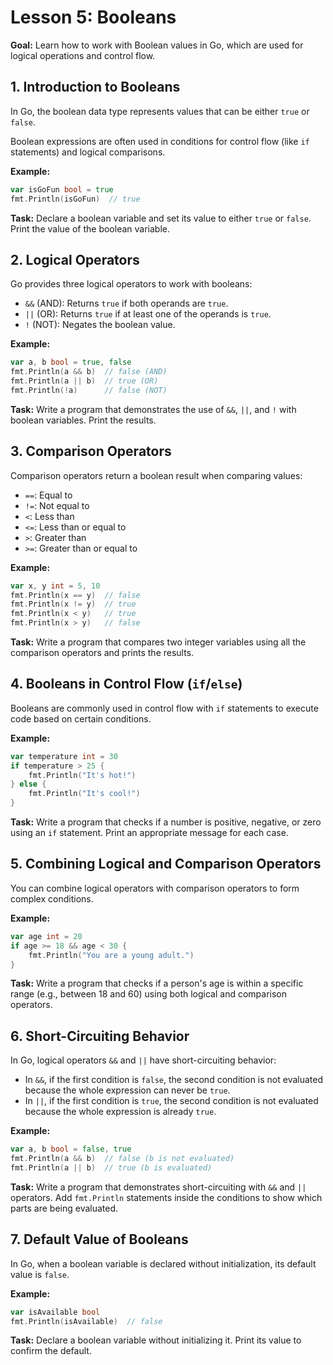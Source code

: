 # Lesson 5: Booleans

**Goal:** Learn how to work with Boolean values in Go, which are used for logical operations and control flow.

## 1. Introduction to Booleans

In Go, the boolean data type represents values that can be either `true` or `false`.

Boolean expressions are often used in conditions for control flow (like `if` statements) and logical comparisons.

**Example:**

```go
var isGoFun bool = true
fmt.Println(isGoFun)  // true
```

**Task:** Declare a boolean variable and set its value to either `true` or `false`. Print the value of the boolean variable.

## 2. Logical Operators

Go provides three logical operators to work with booleans:

- `&&` (AND): Returns `true` if both operands are `true`.
- `||` (OR): Returns `true` if at least one of the operands is `true`.
- `!` (NOT): Negates the boolean value.

**Example:**

```go
var a, b bool = true, false
fmt.Println(a && b)  // false (AND)
fmt.Println(a || b)  // true (OR)
fmt.Println(!a)      // false (NOT)
```

**Task:** Write a program that demonstrates the use of `&&`, `||`, and `!` with boolean variables. Print the results.

## 3. Comparison Operators

Comparison operators return a boolean result when comparing values:

- `==`: Equal to
- `!=`: Not equal to
- `<`: Less than
- `<=`: Less than or equal to
- `>`: Greater than
- `>=`: Greater than or equal to

**Example:**

```go
var x, y int = 5, 10
fmt.Println(x == y)  // false
fmt.Println(x != y)  // true
fmt.Println(x < y)   // true
fmt.Println(x > y)   // false
```

**Task:** Write a program that compares two integer variables using all the comparison operators and prints the results.

## 4. Booleans in Control Flow (`if`/`else`)

Booleans are commonly used in control flow with `if` statements to execute code based on certain conditions.

**Example:**

```go
var temperature int = 30
if temperature > 25 {
    fmt.Println("It's hot!")
} else {
    fmt.Println("It's cool!")
}
```

**Task:** Write a program that checks if a number is positive, negative, or zero using an `if` statement. Print an appropriate message for each case.

## 5. Combining Logical and Comparison Operators

You can combine logical operators with comparison operators to form complex conditions.

**Example:**

```go
var age int = 20
if age >= 18 && age < 30 {
    fmt.Println("You are a young adult.")
}
```

**Task:** Write a program that checks if a person's age is within a specific range (e.g., between 18 and 60) using both logical and comparison operators.

## 6. Short-Circuiting Behavior

In Go, logical operators `&&` and `||` have short-circuiting behavior:

- In `&&`, if the first condition is `false`, the second condition is not evaluated because the whole expression can never be `true`.
- In `||`, if the first condition is `true`, the second condition is not evaluated because the whole expression is already `true`.

**Example:**

```go
var a, b bool = false, true
fmt.Println(a && b)  // false (b is not evaluated)
fmt.Println(a || b)  // true (b is evaluated)
```

**Task:** Write a program that demonstrates short-circuiting with `&&` and `||` operators. Add `fmt.Println` statements inside the conditions to show which parts are being evaluated.

## 7. Default Value of Booleans

In Go, when a boolean variable is declared without initialization, its default value is `false`.

**Example:**

```go
var isAvailable bool
fmt.Println(isAvailable)  // false
```

**Task:** Declare a boolean variable without initializing it. Print its value to confirm the default.
